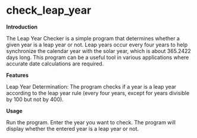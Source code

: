 # check_leap_year

**Introduction**

The Leap Year Checker is a simple program that determines whether a given year is a leap year or not. Leap years occur every four years to help synchronize the calendar year with the solar year, which is about 365.2422 days long. This program can be a useful tool in various applications where accurate date calculations are required.

**Features**

Leap Year Determination: The program checks if a year is a leap year according to the leap year rule (every four years, except for years divisible by 100 but not by 400).

**Usage**

Run the program.
Enter the year you want to check.
The program will display whether the entered year is a leap year or not.
